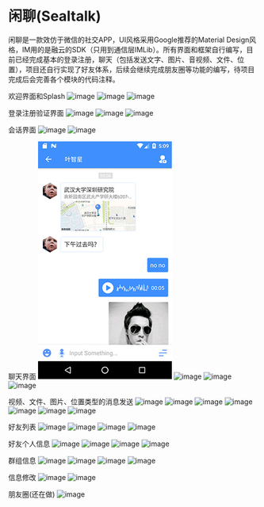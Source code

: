 # 闲聊(Sealtalk)
闲聊是一款效仿于微信的社交APP，UI风格采用Google推荐的Material Design风格，IM用的是融云的SDK（只用到通信层IMLib）。所有界面和框架自行编写，目前已经完成基本的登录注册，聊天（包括发送文字、图片、音视频、文件、位置），项目还自行实现了好友体系，后续会继续完成朋友圈等功能的编写，待项目完成后会完善各个模块的代码注释。

欢迎界面和Splash
![image](https://github.com/SuperSaltedFish/TempImage/blob/master/splash.png)
![image](https://github.com/SuperSaltedFish/TempImage/blob/master/guide_1.png)
![image](https://github.com/SuperSaltedFish/TempImage/blob/master/guide_2.png)

登录注册验证界面
![image](https://github.com/SuperSaltedFish/TempImage/blob/master/login.png)
![image](https://github.com/SuperSaltedFish/TempImage/blob/master/register.png)
![image](https://github.com/SuperSaltedFish/TempImage/blob/master/verify.png)

会话界面
![image](https://github.com/SuperSaltedFish/TempImage/blob/master/conversation.png)
![image](https://github.com/SuperSaltedFish/TempImage/blob/master/conversation_3.png)

聊天界面
![image](https://github.com/SuperSaltedFish/TempImage/blob/master/chat_0.jpg)
![image](https://github.com/SuperSaltedFish/TempImage/blob/master/chat_1.png)
![image](https://github.com/SuperSaltedFish/TempImage/blob/master/chat_2.png)
![image](https://github.com/SuperSaltedFish/TempImage/blob/master/chat_6.png)

视频、文件、图片、位置类型的消息发送
![image](https://github.com/SuperSaltedFish/TempImage/blob/master/selector_video_1.png)
![image](https://github.com/SuperSaltedFish/TempImage/blob/master/selector_video_2.png)
![image](https://github.com/SuperSaltedFish/TempImage/blob/master/selector_video_3.png)
![image](https://github.com/SuperSaltedFish/TempImage/blob/master/selector_file.png)
![image](https://github.com/SuperSaltedFish/TempImage/blob/master/selector_image.png)
![image](https://github.com/SuperSaltedFish/TempImage/blob/master/location_1.png)
![image](https://github.com/SuperSaltedFish/TempImage/blob/master/location_0.png)

好友列表
![image](https://github.com/SuperSaltedFish/TempImage/blob/master/contactList_1.png)
![image](https://github.com/SuperSaltedFish/TempImage/blob/master/contactList_3.png)
![image](https://github.com/SuperSaltedFish/TempImage/blob/master/contact_3.png)
![image](https://github.com/SuperSaltedFish/TempImage/blob/master/contactOperation.png)

好友个人信息
![image](https://github.com/SuperSaltedFish/TempImage/blob/master/contactProfile_0.png)
![image](https://github.com/SuperSaltedFish/TempImage/blob/master/contactProfile_1.png)
![image](https://github.com/SuperSaltedFish/TempImage/blob/master/contactProfile_2.png)
![image](https://github.com/SuperSaltedFish/TempImage/blob/master/contactProfile_3.png)

群组信息
![image](https://github.com/SuperSaltedFish/TempImage/blob/master/group_1.png)
![image](https://github.com/SuperSaltedFish/TempImage/blob/master/group_2.png)
![image](https://github.com/SuperSaltedFish/TempImage/blob/master/group_0.png)
![image](https://github.com/SuperSaltedFish/TempImage/blob/master/contactProfile_3.png)

信息修改
![image](https://github.com/SuperSaltedFish/TempImage/blob/master/profile.png)
![image](https://github.com/SuperSaltedFish/TempImage/blob/master/crop.png)

朋友圈(还在做)
![image](https://github.com/SuperSaltedFish/TempImage/blob/master/moments.png)
